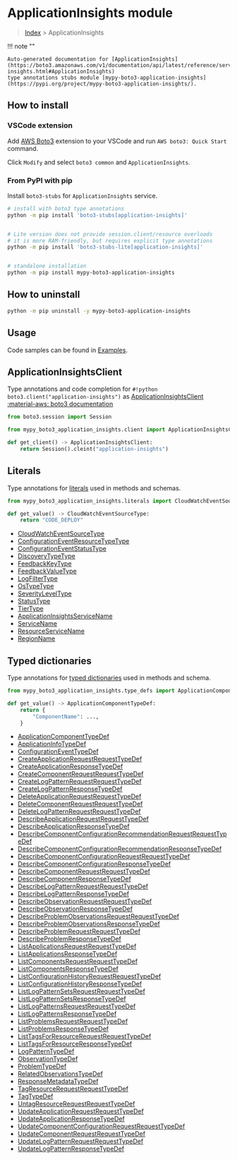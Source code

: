 #  ApplicationInsights module

> [Index](../README.md) > ApplicationInsights

!!! note ""

    Auto-generated documentation for [ApplicationInsights](https://boto3.amazonaws.com/v1/documentation/api/latest/reference/services/application-insights.html#ApplicationInsights)
    type annotations stubs module [mypy-boto3-application-insights](https://pypi.org/project/mypy-boto3-application-insights/).

## How to install

### VSCode extension

Add [AWS Boto3](https://marketplace.visualstudio.com/items?itemName=Boto3typed.boto3-ide)
extension to your VSCode and run `AWS boto3: Quick Start` command.

Click `Modify` and select `boto3 common` and `ApplicationInsights`.

### From PyPI with pip

Install `boto3-stubs` for `ApplicationInsights` service.

```bash
# install with boto3 type annotations
python -m pip install 'boto3-stubs[application-insights]'


# Lite version does not provide session.client/resource overloads
# it is more RAM-friendly, but requires explicit type annotations
python -m pip install 'boto3-stubs-lite[application-insights]'


# standalone installation
python -m pip install mypy-boto3-application-insights
```



## How to uninstall

```bash
python -m pip uninstall -y mypy-boto3-application-insights
```

## Usage

Code samples can be found in [Examples](./usage.md).

## ApplicationInsightsClient

Type annotations and code completion for  `#!python boto3.client("application-insights")` as [ApplicationInsightsClient](./client.md)
[:material-aws: boto3 documentation](https://boto3.amazonaws.com/v1/documentation/api/latest/reference/services/application-insights.html#ApplicationInsights.Client)

```python title="Usage example"
from boto3.session import Session

from mypy_boto3_application_insights.client import ApplicationInsightsClient

def get_client() -> ApplicationInsightsClient:
    return Session().cleint("application-insights")
```









## Literals

Type annotations for [literals](./literals.md) used in methods and schemas.

```python title="Usage example"
from mypy_boto3_application_insights.literals import CloudWatchEventSourceType

def get_value() -> CloudWatchEventSourceType:
    return "CODE_DEPLOY"
```

- [CloudWatchEventSourceType](./literals.md#cloudwatcheventsourcetype)
- [ConfigurationEventResourceTypeType](./literals.md#configurationeventresourcetypetype)
- [ConfigurationEventStatusType](./literals.md#configurationeventstatustype)
- [DiscoveryTypeType](./literals.md#discoverytypetype)
- [FeedbackKeyType](./literals.md#feedbackkeytype)
- [FeedbackValueType](./literals.md#feedbackvaluetype)
- [LogFilterType](./literals.md#logfiltertype)
- [OsTypeType](./literals.md#ostypetype)
- [SeverityLevelType](./literals.md#severityleveltype)
- [StatusType](./literals.md#statustype)
- [TierType](./literals.md#tiertype)
- [ApplicationInsightsServiceName](./literals.md#applicationinsightsservicename)
- [ServiceName](./literals.md#servicename)
- [ResourceServiceName](./literals.md#resourceservicename)
- [RegionName](./literals.md#regionname)




## Typed dictionaries

Type annotations for [typed dictionaries](./type_defs.md) used in methods and schema.

```python title="Usage example"
from mypy_boto3_application_insights.type_defs import ApplicationComponentTypeDef

def get_value() -> ApplicationComponentTypeDef:
    return {
        "ComponentName": ...,
    }
```

- [ApplicationComponentTypeDef](./type_defs.md#applicationcomponenttypedef)
- [ApplicationInfoTypeDef](./type_defs.md#applicationinfotypedef)
- [ConfigurationEventTypeDef](./type_defs.md#configurationeventtypedef)
- [CreateApplicationRequestRequestTypeDef](./type_defs.md#createapplicationrequestrequesttypedef)
- [CreateApplicationResponseTypeDef](./type_defs.md#createapplicationresponsetypedef)
- [CreateComponentRequestRequestTypeDef](./type_defs.md#createcomponentrequestrequesttypedef)
- [CreateLogPatternRequestRequestTypeDef](./type_defs.md#createlogpatternrequestrequesttypedef)
- [CreateLogPatternResponseTypeDef](./type_defs.md#createlogpatternresponsetypedef)
- [DeleteApplicationRequestRequestTypeDef](./type_defs.md#deleteapplicationrequestrequesttypedef)
- [DeleteComponentRequestRequestTypeDef](./type_defs.md#deletecomponentrequestrequesttypedef)
- [DeleteLogPatternRequestRequestTypeDef](./type_defs.md#deletelogpatternrequestrequesttypedef)
- [DescribeApplicationRequestRequestTypeDef](./type_defs.md#describeapplicationrequestrequesttypedef)
- [DescribeApplicationResponseTypeDef](./type_defs.md#describeapplicationresponsetypedef)
- [DescribeComponentConfigurationRecommendationRequestRequestTypeDef](./type_defs.md#describecomponentconfigurationrecommendationrequestrequesttypedef)
- [DescribeComponentConfigurationRecommendationResponseTypeDef](./type_defs.md#describecomponentconfigurationrecommendationresponsetypedef)
- [DescribeComponentConfigurationRequestRequestTypeDef](./type_defs.md#describecomponentconfigurationrequestrequesttypedef)
- [DescribeComponentConfigurationResponseTypeDef](./type_defs.md#describecomponentconfigurationresponsetypedef)
- [DescribeComponentRequestRequestTypeDef](./type_defs.md#describecomponentrequestrequesttypedef)
- [DescribeComponentResponseTypeDef](./type_defs.md#describecomponentresponsetypedef)
- [DescribeLogPatternRequestRequestTypeDef](./type_defs.md#describelogpatternrequestrequesttypedef)
- [DescribeLogPatternResponseTypeDef](./type_defs.md#describelogpatternresponsetypedef)
- [DescribeObservationRequestRequestTypeDef](./type_defs.md#describeobservationrequestrequesttypedef)
- [DescribeObservationResponseTypeDef](./type_defs.md#describeobservationresponsetypedef)
- [DescribeProblemObservationsRequestRequestTypeDef](./type_defs.md#describeproblemobservationsrequestrequesttypedef)
- [DescribeProblemObservationsResponseTypeDef](./type_defs.md#describeproblemobservationsresponsetypedef)
- [DescribeProblemRequestRequestTypeDef](./type_defs.md#describeproblemrequestrequesttypedef)
- [DescribeProblemResponseTypeDef](./type_defs.md#describeproblemresponsetypedef)
- [ListApplicationsRequestRequestTypeDef](./type_defs.md#listapplicationsrequestrequesttypedef)
- [ListApplicationsResponseTypeDef](./type_defs.md#listapplicationsresponsetypedef)
- [ListComponentsRequestRequestTypeDef](./type_defs.md#listcomponentsrequestrequesttypedef)
- [ListComponentsResponseTypeDef](./type_defs.md#listcomponentsresponsetypedef)
- [ListConfigurationHistoryRequestRequestTypeDef](./type_defs.md#listconfigurationhistoryrequestrequesttypedef)
- [ListConfigurationHistoryResponseTypeDef](./type_defs.md#listconfigurationhistoryresponsetypedef)
- [ListLogPatternSetsRequestRequestTypeDef](./type_defs.md#listlogpatternsetsrequestrequesttypedef)
- [ListLogPatternSetsResponseTypeDef](./type_defs.md#listlogpatternsetsresponsetypedef)
- [ListLogPatternsRequestRequestTypeDef](./type_defs.md#listlogpatternsrequestrequesttypedef)
- [ListLogPatternsResponseTypeDef](./type_defs.md#listlogpatternsresponsetypedef)
- [ListProblemsRequestRequestTypeDef](./type_defs.md#listproblemsrequestrequesttypedef)
- [ListProblemsResponseTypeDef](./type_defs.md#listproblemsresponsetypedef)
- [ListTagsForResourceRequestRequestTypeDef](./type_defs.md#listtagsforresourcerequestrequesttypedef)
- [ListTagsForResourceResponseTypeDef](./type_defs.md#listtagsforresourceresponsetypedef)
- [LogPatternTypeDef](./type_defs.md#logpatterntypedef)
- [ObservationTypeDef](./type_defs.md#observationtypedef)
- [ProblemTypeDef](./type_defs.md#problemtypedef)
- [RelatedObservationsTypeDef](./type_defs.md#relatedobservationstypedef)
- [ResponseMetadataTypeDef](./type_defs.md#responsemetadatatypedef)
- [TagResourceRequestRequestTypeDef](./type_defs.md#tagresourcerequestrequesttypedef)
- [TagTypeDef](./type_defs.md#tagtypedef)
- [UntagResourceRequestRequestTypeDef](./type_defs.md#untagresourcerequestrequesttypedef)
- [UpdateApplicationRequestRequestTypeDef](./type_defs.md#updateapplicationrequestrequesttypedef)
- [UpdateApplicationResponseTypeDef](./type_defs.md#updateapplicationresponsetypedef)
- [UpdateComponentConfigurationRequestRequestTypeDef](./type_defs.md#updatecomponentconfigurationrequestrequesttypedef)
- [UpdateComponentRequestRequestTypeDef](./type_defs.md#updatecomponentrequestrequesttypedef)
- [UpdateLogPatternRequestRequestTypeDef](./type_defs.md#updatelogpatternrequestrequesttypedef)
- [UpdateLogPatternResponseTypeDef](./type_defs.md#updatelogpatternresponsetypedef)

